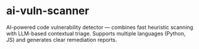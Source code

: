 # ai-vuln-scanner
AI-powered code vulnerability detector — combines fast heuristic scanning with LLM-based contextual triage. Supports multiple languages (Python, JS) and generates clear remediation reports.
